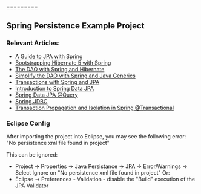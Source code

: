 =========

## Spring Persistence Example Project


### Relevant Articles: 
- [A Guide to JPA with Spring](https://www.baeldung.com/the-persistence-layer-with-spring-and-jpa)
- [Bootstrapping Hibernate 5 with Spring](http://www.baeldung.com/hibernate-5-spring)
- [The DAO with Spring and Hibernate](http://www.baeldung.com/persistence-layer-with-spring-and-hibernate)
- [Simplify the DAO with Spring and Java Generics](https://www.baeldung.com/simplifying-the-data-access-layer-with-spring-and-java-generics)
- [Transactions with Spring and JPA](https://www.baeldung.com/transaction-configuration-with-jpa-and-spring)
- [Introduction to Spring Data JPA](http://www.baeldung.com/the-persistence-layer-with-spring-data-jpa)
- [Spring Data JPA @Query](http://www.baeldung.com/spring-data-jpa-query)
- [Spring JDBC](https://www.baeldung.com/spring-jdbc-jdbctemplate)
- [Transaction Propagation and Isolation in Spring @Transactional](https://www.baeldung.com/spring-transactional-propagation-isolation)

### Eclipse Config 
After importing the project into Eclipse, you may see the following error:  
"No persistence xml file found in project"

This can be ignored: 
- Project -> Properties -> Java Persistance -> JPA -> Error/Warnings -> Select Ignore on "No persistence xml file found in project"
Or: 
- Eclipse -> Preferences - Validation - disable the "Build" execution of the JPA Validator 


